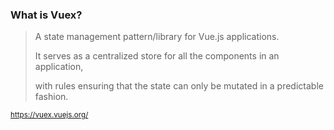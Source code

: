 ### What is Vuex?

<blockquote>
A state management pattern/library for Vue.js applications.

It serves as a centralized store for all the components in an application,

with rules ensuring that the state can only be mutated in a predictable fashion.
</blockquote>

<small>https://vuex.vuejs.org/</small>

<aside class="notes">
</aside>
